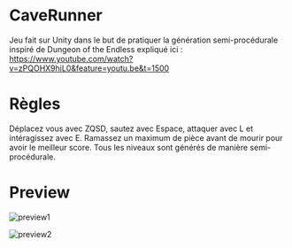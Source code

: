 # CaveRunner

Jeu fait sur Unity dans le but de pratiquer la génération semi-procédurale inspiré de Dungeon of the Endless expliqué ici : https://www.youtube.com/watch?v=zPQOHX9hiL0&feature=youtu.be&t=1500

# Règles

Déplacez vous avec ZQSD, sautez avec Espace, attaquer avec L et intéragissez avec E. Ramassez un maximum de pièce avant de mourir pour avoir le meilleur score.
Tous les niveaux sont générés de manière semi-procédurale.

# Preview

![preview1](https://i.imgur.com/bt9lisE.png)

![preview2](https://i.imgur.com/YGKvb0d.png)
